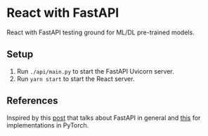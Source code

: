 # React with FastAPI

React with FastAPI testing ground for ML/DL pre-trained models.

## Setup

1. Run `./api/main.py` to start the FastAPI Uvicorn server.
2. Run `yarn start` to start the React server.

## References

Inspired by this [post](https://python.plainenglish.io/how-to-build-a-predictive-machine-learning-site-with-react-and-python-part-three-frontend-72c063e8716e) that talks about FastAPI in general and [this](https://medium.com/@mingc.me/deploying-pytorch-model-to-production-with-fastapi-in-cuda-supported-docker-c161cca68bb8) for implementations in PyTorch.
